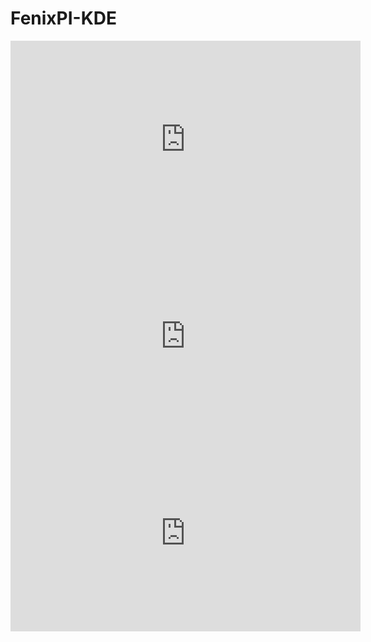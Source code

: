 # FenixPI-KDE


<html>
<iframe width="560" height="315" src="https://www.youtube.com/embed/IAFghWV7OOE" frameborder="0" allow="accelerometer; autoplay; clipboard-write; encrypted-media; gyroscope; picture-in-picture" allowfullscreen></iframe>



<iframe width="560" height="315" src="https://www.youtube.com/embed/psQUqIOxwRo" frameborder="0" allow="accelerometer; autoplay; clipboard-write; encrypted-media; gyroscope; picture-in-picture" allowfullscreen></iframe>


<iframe width="560" height="315" src="https://www.youtube.com/embed/pYOun_Zna7c" frameborder="0" allow="accelerometer; autoplay; clipboard-write; encrypted-media; gyroscope; picture-in-picture" allowfullscreen></iframe>
</html>


